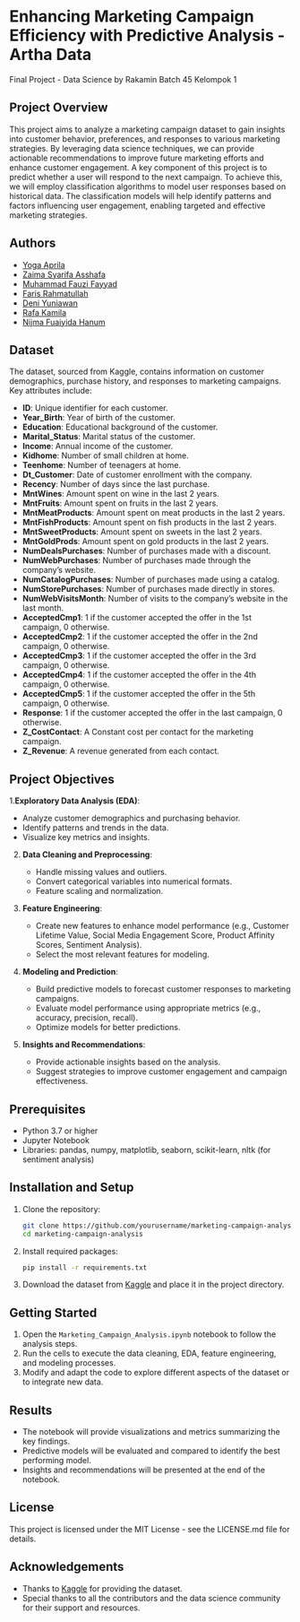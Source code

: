 # Enhancing Marketing Campaign Efficiency with Predictive Analysis - Artha Data
Final Project - Data Science by Rakamin Batch 45 Kelompok 1

## Project Overview

This project aims to analyze a marketing campaign dataset to gain insights into customer behavior, preferences, and responses to various marketing strategies. By leveraging data science techniques, we can provide actionable recommendations to improve future marketing efforts and enhance customer engagement. A key component of this project is to predict whether a user will respond to the next campaign. To achieve this, we will employ classification algorithms to model user responses based on historical data. The classification models will help identify patterns and factors influencing user engagement, enabling targeted and effective marketing strategies.

## Authors
 
- [Yoga Aprila](link)
- [Zaima Syarifa Asshafa](link)
- [Muhammad Fauzi Fayyad](link)
- [Faris Rahmatullah](link)
- [Deni Yuniawan](link)
- [Rafa Kamila](link)
- [Nijma Fuaiyida Hanum](link)

## Dataset

The dataset, sourced from Kaggle, contains information on customer demographics, purchase history, and responses to marketing campaigns. Key attributes include:

- **ID**: Unique identifier for each customer.
- **Year_Birth**: Year of birth of the customer.
- **Education**: Educational background of the customer.
- **Marital_Status**: Marital status of the customer.
- **Income**: Annual income of the customer.
- **Kidhome**: Number of small children at home.
- **Teenhome**: Number of teenagers at home.
- **Dt_Customer**: Date of customer enrollment with the company.
- **Recency**: Number of days since the last purchase.
- **MntWines**: Amount spent on wine in the last 2 years.
- **MntFruits**: Amount spent on fruits in the last 2 years.
- **MntMeatProducts**: Amount spent on meat products in the last 2 years.
- **MntFishProducts**: Amount spent on fish products in the last 2 years.
- **MntSweetProducts**: Amount spent on sweets in the last 2 years.
- **MntGoldProds**: Amount spent on gold products in the last 2 years.
- **NumDealsPurchases**: Number of purchases made with a discount.
- **NumWebPurchases**: Number of purchases made through the company’s website.
- **NumCatalogPurchases**: Number of purchases made using a catalog.
- **NumStorePurchases**: Number of purchases made directly in stores.
- **NumWebVisitsMonth**: Number of visits to the company’s website in the last month.
- **AcceptedCmp1**: 1 if the customer accepted the offer in the 1st campaign, 0 otherwise.
- **AcceptedCmp2**: 1 if the customer accepted the offer in the 2nd campaign, 0 otherwise.
- **AcceptedCmp3**: 1 if the customer accepted the offer in the 3rd campaign, 0 otherwise.
- **AcceptedCmp4**: 1 if the customer accepted the offer in the 4th campaign, 0 otherwise.
- **AcceptedCmp5**: 1 if the customer accepted the offer in the 5th campaign, 0 otherwise.
- **Response**: 1 if the customer accepted the offer in the last campaign, 0 otherwise.
- **Z_CostContact**: A Constant cost per contact for the marketing campaign.
- **Z_Revenue**: A revenue generated from each contact.

## Project Objectives

1.**Exploratory Data Analysis (EDA)**:
   - Analyze customer demographics and purchasing behavior.
   - Identify patterns and trends in the data.
   - Visualize key metrics and insights.
     
2. **Data Cleaning and Preprocessing**:
   - Handle missing values and outliers.
   - Convert categorical variables into numerical formats.
   - Feature scaling and normalization.

3. **Feature Engineering**:
   - Create new features to enhance model performance (e.g., Customer Lifetime Value, Social Media Engagement Score, Product Affinity Scores, Sentiment Analysis).
   - Select the most relevant features for modeling.

4. **Modeling and Prediction**:
   - Build predictive models to forecast customer responses to marketing campaigns.
   - Evaluate model performance using appropriate metrics (e.g., accuracy, precision, recall).
   - Optimize models for better predictions.

5. **Insights and Recommendations**:
   - Provide actionable insights based on the analysis.
   - Suggest strategies to improve customer engagement and campaign effectiveness.

## Prerequisites

- Python 3.7 or higher
- Jupyter Notebook
- Libraries: pandas, numpy, matplotlib, seaborn, scikit-learn, nltk (for sentiment analysis)

## Installation and Setup

1. Clone the repository:
    ```bash
    git clone https://github.com/yourusername/marketing-campaign-analysis.git
    cd marketing-campaign-analysis
    ```

2. Install required packages:
    ```bash
    pip install -r requirements.txt
    ```

3. Download the dataset from [Kaggle](https://www.kaggle.com/datasets/rodsaldanha/arketing-campaign/data) and place it in the project directory.

## Getting Started

1. Open the `Marketing_Campaign_Analysis.ipynb` notebook to follow the analysis steps.
2. Run the cells to execute the data cleaning, EDA, feature engineering, and modeling processes.
3. Modify and adapt the code to explore different aspects of the dataset or to integrate new data.

## Results

- The notebook will provide visualizations and metrics summarizing the key findings.
- Predictive models will be evaluated and compared to identify the best performing model.
- Insights and recommendations will be presented at the end of the notebook.

## License

This project is licensed under the MIT License - see the LICENSE.md file for details.

## Acknowledgements

- Thanks to [Kaggle](https://www.kaggle.com/datasets/rodsaldanha/arketing-campaign/data) for providing the dataset.
- Special thanks to all the contributors and the data science community for their support and resources.
